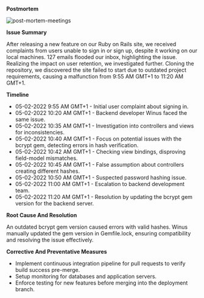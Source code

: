 **Postmortem**

![post-mortem-meetings](https://github.com/alelajoseph/alx-system_engineering-devops/assets/109358699/3b763a21-3962-4798-b36d-91fb6857fe5e)

**Issue Summary**

After releasing a new feature on our Ruby on Rails site, we received complaints from users unable to sign in or sign up, despite it working on our local machines. 127 emails flooded our inbox, highlighting the issue. Realizing the impact on user retention, we investigated further. Cloning the repository, we discovered the site failed to start due to outdated project requirements, causing a malfunction from 9:55 AM GMT+1 to 11:20 AM GMT+1.

**Timeline**

- 05-02-2022 9:55 AM GMT+1 - Initial user complaint about signing in.
- 05-02-2022 10:20 AM GMT+1 - Backend developer Winus faced the same issue.
- 05-02-2022 10:35 AM GMT+1 - Investigation into controllers and views for inconsistencies.
- 05-02-2022 10:40 AM GMT+1 - Focus on potential issues with the bcrypt gem, detecting errors in hash verification.
- 05-02-2022 10:42 AM GMT+1 - Checking view bindings, disproving field-model mismatches.
- 05-02-2022 10:45 AM GMT+1 - False assumption about controllers creating different hashes.
- 05-02-2022 10:50 AM GMT+1 - Suspected password hashing issue.
- 05-02-2022 11:00 AM GMT+1 - Escalation to backend development team.
- 05-02-2022 11:20 AM GMT+1 - Resolution by updating the bcrypt gem version for the backend server.

**Root Cause And Resolution**

An outdated bcrypt gem version caused errors with valid hashes. Winus manually updated the gem version in Gemfile.lock, ensuring compatibility and resolving the issue effectively.

**Corrective And Preventative Measures**

- Implement continuous integration pipeline for pull requests to verify build success pre-merge.
- Setup monitoring for databases and application servers.
- Enforce testing for new features before merging into the deployment branch.
